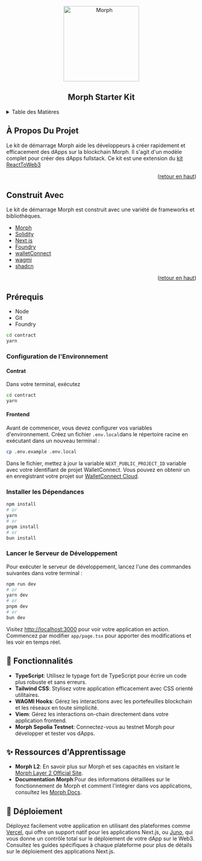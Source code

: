 <!-- TITRE -->
<p align="center"> 
  <img width="200px" src="https://morphl2brand.notion.site/image/https%3A%2F%2Fprod-files-secure.s3.us-west-2.amazonaws.com%2Ffcab2c10-8da9-4414-aa63-4998ddf62e78%2F76b87f21-9863-4533-932c-91c593cc741c%2FLogo_Morph_white.jpg?table=block&id=00854626-61f3-4668-8ab1-cb8f3ec0dcb0&spaceId=fcab2c10-8da9-4414-aa63-4998ddf62e78&width=2000&userId=&cache=v2" align="center" alt="Morph" />
 <h2 align="center">Morph Starter Kit</h2>
</p>

<!-- TABLE DES MATIÈRES -->

<details>
  <summary>Table des Matières</summary>
  <ol>
    <li>
      <a href="#à-propos-du-projet">À Propos Du Projet</a>
      <ul>
        <li><a href="#construit-avec">Construit Avec</a></li>
      </ul>
    </li>
    <li>
      <ul>
        <li><a href="#prérequis">Prérequis</a></li>
        <li><a href="#installation">Installation</a></li>
      </ul>
    </li>
    <li><a href="#utilisation">Utilisation</a></li>
    <li><a href="#feuille-de-route">Feuille de Route</a></li>
    <li><a href="#contribution">Contribution</a></li>
    <li><a href="#licence">Licence</a></li>
    <li><a href="#contact">Contact</a></li>
    <li><a href="#remerciements">Remerciements</a></li>
  </ol>
</details>

<!-- À PROPOS DU PROJET -->


## À Propos Du Projet

Le kit de démarrage Morph aide les développeurs à créer rapidement et efficacement des dApps sur la blockchain Morph. Il s'agit d'un modèle complet pour créer des dApps fullstack. Ce kit est une extension du [kit ReactToWeb3](https://github.com/Protocol-Explorer/ReactToWeb3)

<p align="right">(<a href="#top">retour en haut</a>)</p>


## Construit Avec

Le kit de démarrage Morph est construit avec une variété de frameworks et bibliothèques.

- [Morph](https://www.morphl2.io/)
- [Solidity](https://docs.soliditylang.org/en/v0.8.19/)
- [Next.js](https://nextjs.org/)
- [Foundry](https://book.getfoundry.sh/)
- [walletConnect](https://cloud.walletconnect.com/sign-in)
- [wagmi](https://wagmi.sh/react/getting-started)
- [shadcn](https://ui.shadcn.com/docs/installation/next)

<p align="right">(<a href="#top">retour en haut</a>)</p>

<!-- DÉMARRAGE -->

## Prérequis

- Node
- Git
- Foundry

```bash
cd contract
yarn

```


### Configuration de l'Environnement

#### Contrat

Dans votre terminal, exécutez

```bash
cd contract
yarn
```

#### Frontend

Avant de commencer, vous devez configurer vos variables d'environnement. Créez un fichier `.env.local`dans le répertoire racine en exécutant dans un nouveau terminal :

```bash
cp .env.example .env.local
```

Dans le fichier, mettez à jour la variable `NEXT_PUBLIC_PROJECT_ID` variable avec votre identifiant de projet WalletConnect. Vous pouvez en obtenir un en enregistrant votre projet sur [WalletConnect Cloud](https://cloud.walletconnect.com/).

### Installer les Dépendances
 
```bash
npm install
# or
yarn 
# or
pnpm install
# or
bun install
```

### Lancer le Serveur de Développement

Pour exécuter le serveur de développement, lancez l'une des commandes suivantes dans votre terminal :

```bash
npm run dev
# or
yarn dev
# or
pnpm dev
# or
bun dev
```

Visitez  [http://localhost:3000](http://localhost:3000) pour voir votre application en action. Commencez par modifier `app/page.tsx` pour apporter des modifications et les voir en temps réel.

## 🧞 Fonctionnalités

- **TypeScript**: Utilisez le typage fort de TypeScript pour écrire un code plus robuste et sans erreurs.
- **Tailwind CSS**:  Stylisez votre application efficacement avec CSS orienté utilitaires.
- **WAGMI Hooks**: Gérez les interactions avec les portefeuilles blockchain et les réseaux en toute simplicité.
- **Viem**: Gérez les interactions on-chain directement dans votre application frontend.
- **Morph Sepolia Testnet**: Connectez-vous au testnet Morph pour développer et tester vos dApps.

## ✨ Ressources d'Apprentissage

- **Morph L2**: En savoir plus sur Morph et ses capacités en visitant le [Morph Layer 2 Official Site](https://www.morphl2.io/).
- **Documentation Morph**:Pour des informations détaillées sur le fonctionnement de Morph et comment l'intégrer dans vos applications, consultez les [Morph Docs](https://docs.morphl2.io/docs/how-morph-works/intro/).

## 🚀 Déploiement

Déployez facilement votre application en utilisant des plateformes comme [Vercel](https://vercel.com/),  qui offre un support natif pour les applications Next.js, ou [Juno](https://juno.build), qui vous donne un contrôle total sur le déploiement de votre dApp sur le Web3. Consultez les guides spécifiques à chaque plateforme pour plus de détails sur le déploiement des applications Next.js.
















